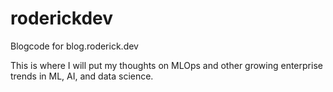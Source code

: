 # roderickdev
Blogcode for blog.roderick.dev

This is where I will put my thoughts on MLOps and other growing enterprise trends in ML, AI, and data science.

